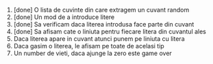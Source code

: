 
1. [done] O lista de cuvinte din care extragem un cuvant random 
2. [done] Un mod de a introduce litere
3. [done] Sa verificam daca literea introdusa face parte din cuvant
4. [done] Sa afisam cate o liniuta pentru fiecare litera din cuvantul ales
5. Daca literea apare in cuvant atunci punem pe liniuta cu litera
6. Daca gasim o literea, le afisam pe toate de acelasi tip
7. Un number de vieti, daca ajunge la zero este game over